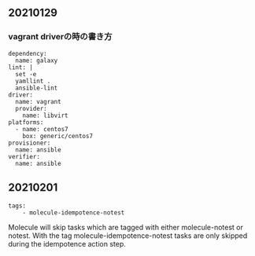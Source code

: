## 20210129
### vagrant driverの時の書き方

```
dependency:
  name: galaxy
lint: |
  set -e
  yamllint .
  ansible-lint
driver:
  name: vagrant
  provider:
    name: libvirt
platforms:
  - name: centos7
    box: generic/centos7
provisioner:
  name: ansible
verifier:
  name: ansible
```

## 20210201

```
tags:
    - molecule-idempotence-notest
```
Molecule will skip tasks which are tagged with either molecule-notest or notest. With the tag molecule-idempotence-notest tasks are only skipped during the idempotence action step.
